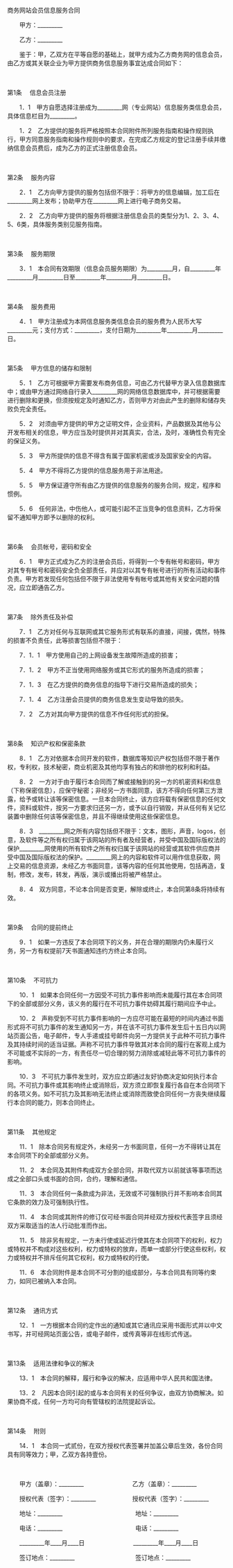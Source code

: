 



商务网站会员信息服务合同



 

　　甲方：_________　　

　　乙方：_________　　

　　鉴于：甲，乙双方在平等自愿的基础上，就甲方成为乙方商务网的信息会员，由乙方或其关联企业为甲方提供商务信息服务事宜达成合同如下：

　　

第1条
　信息会员注册

　　1．1　甲方自愿选择注册成为_________网（专业网站）信息服务类信息会员，具体信息栏目为_________。

　　1．2　乙方提供的服务将严格按照本合同附件所列服务指南和操作规则执行，甲方同意服务指南和操作规则中的要求，在完成乙方规定的登记注册手续并缴纳信息会员费后，成为乙方的正式注册信息会员。

　　

第2条
　服务内容

　　2．1　乙方向甲方提供的服务包括但不限于：将甲方的信息编辑，加工后在_________网上发布；协助甲方在_________网上进行电子商务交易。

　　2．2　乙方向甲方提供的服务将根据注册信息会员的类型分为1、2、3、4、5、6类，具体服务类别见服务指南。

　　

第3条
　服务期限

　　3．1　本合同有效期限（信息会员服务期限）为_________月，自_________年_________月_________日至_________年_________月_________日。

　　

第4条
　服务费用

　　4．1　甲方注册成为本网信息服务类信息会员的服务费为人民币大写_________元；支付方式：_________，支付日期为_________年_________月_________日。

　　

第5条
　甲方信息的储存和限制

　　5．1　乙方可根据甲方需要发布商务信息，可由乙方代替甲方录入信息数据库中；或由甲方通过网络自行录入_________网的网络信息数据库中，并可根据需要进行删除和更换，但须按规定及时通知乙方，否则甲方对由此产生的删除和储存失败负完全责任。

　　5．2　对须由甲方提供的甲方之证明文件，企业资料，产品数据及其他与公开发布相关的信息，甲方应当及时提供并对其真实，合法，及时，准确性负有完全的保证义务。

　　5．3　甲方所提供的信息不得含有属于国家机密或涉及国家安全的内容。

　　5．4　甲方不得将乙方提供的信息服务用于非法用途。

　　5．5　甲方保证遵守所有由乙方提供的信息服务的服务合同，规定，程序和惯例。

　　5．6　任何非法，中伤他人，或可能引起不正当竞争的信息资料，乙方将保留不通知甲方即予以删除的权利。

　　

第6条
　会员帐号，密码和安全

　　6．1　甲方正式成为乙方的注册会员后，将得到一个专有帐号和密码，甲方对其专有帐号和密码安全负全部责任，并应对以其专有帐号进行的所有活动和事件负责。甲方若发现任何包括但不限于非法使用专有帐号或其他有关安全问题的情况，应立即通告乙方。

　　

第7条
　除外责任及补偿

　　7．1　乙方对任何与互联网或其它服务形式有联系的直接，间接，偶然，特殊的损害不负责任，此等损害包括但不限于：

　　7．1．1　甲方使用自己的上网设备发生故障所造成的损害；

　　7．1．2　甲方不正当使用网络服务或其它形式的服务所造成的损害；

　　7．1．3　在乙方提供的商务信息的指导下进行交易所造成的损失；

　　7．1．4　乙方注册会员提供的商务信息发生变动导致的损失。

　　7．2　乙方对其向甲方提供的信息不作任何形式的担保。

　　

第8条
　知识产权和保密条款

　　8．1　乙方对依据本合同开发的软件，数据库等知识产权包括但不限于著作权，专利权，技术秘密，商业机密及其他均享有独占的和排他的权利和利益。

　　8．2　一方对于由于履行本合同而了解或接触到的另一方的机密资料和信息（下称保密信息），应保守秘密；非经另一方书面同意，该方不得向任何第三方泄露，给予或转让该等保密信息。一旦本合同终止，该方应将载有保密信息的任何文件，资料或软件，按另一方要求归还另一方，或予以自行销毁，并从任何有关记忆装置中删除任何该等保密信息，并且不得继续使用这些保密信息。

　　8．3　_________网之所有内容包括但不限于：文本，图形，声音，logos，创意，及软件等之所有权归属于该网站的所有者及经营者，并受中国及国际版权法的保护_________网使用的所有软件之所有权归属于该网站的经营或其软件供应商并受中国及国际版权法的保护。_________网上的内容和软件可以用作信息获取，网上交易的信息资源，未经乙方书面同意，该等内容的任何其他使用，包括再造，复制，修改，发布，转发，再版，演示或播出将被严格禁止。

　　8．4　双方同意，不论本合同是否变更，解除或终止，本合同第8条将持续有效。

　　

第9条
　合同的提前终止

　　9．1　如果一方违反了本合同项下的义务，并在合理的期限内仍未履行义务，另一方有权提前7天书面通知违约方终止本合同。

　　

第10条
　不可抗力

　　10．1　如果本合同任何一方因受不可抗力事件影响而未能履行其在本合同项下的全部或部分义务，该义务的履行在不可抗力事件妨碍其履行期间应予中止。

　　10．2　声称受到不可抗力事件影响的一方应尽可能在最短的时间内通过书面形式将不可抗力事件的发生通知另一方，并在该不可抗力事件发生后十五日内以网站页面公告，电子邮件，专人手递或挂号邮件向另一方提供关于此种不可抗力事件及其持续时间的适当证据。声称不可抗力事件导致其对本合同的履行在客观上成为不可能或不实际的一方，有责任尽一切合理的努力消除或减轻此等不可抗力事件的影响。

　　10．3　不可抗力事件发生时，双方应立即通过友好协商决定如何执行本合同。不可抗力事件或其影响终止或消除后，双方须立即恢复履行各自在本合同项下的各项义务。如不可抗力及其影响无法终止或消除而致使合同任何一方丧失继续履行本合同的能力，则本合同终止。

　　

第11条
　其他规定

　　11．1　除本合同另有规定外，未经另一方书面同意，任何一方不得转让其在本合同项下的全部或部分义务。

　　11．2　本合同及其附件构成双方全部合同，并取代双方以前就该等事项而达成之全部口头或书面的合同，合约，理解和通信。

　　11．3　本合同任何一条款成为非法，无效或不可强制执行并不影响本合同其它条款的效力及可强制执行性。

　　11．4　本合同或其附件的修订仅可经书面合同并经双方授权代表签字且须经双方采取适当的法人行动批准而作出。

　　11．5　除非另有规定，一方未行使或延迟行使其在本合同项下的权利，权力或特权并不构成对这些权利，权力或特权的放弃，而单一或部分行使这些权利，权力或特权并不排斥任何其它权利，权力或特权的行使。

　　11．6　本合同附件是本合同不可分割的组成部分，与本合同具有同等约束力，如同已被纳入本合同。

　　

第12条
　通讯方式

　　12．1　一方根据本合同约定作出的通知或其它通讯应采用书面形式并以中文书写，并可经网站页面公告，或电子邮件，或传真等非在线形式传送。

　　

第13条
　适用法律和争议的解决

　　13．1　本合同的解释，履行和争议的解决，应适用中华人民共和国法律。

　　13．2　凡因本合同引起的或与本合同有关的任何争议，由双方协商解决。如果协商不成，任何一方均可向有管辖权的法院提起诉讼。

　　

第14条
　附则

　　14．1　本合同一式贰份，在双方授权代表签署并加盖公章后生效，各份合同具有同等效力；甲，乙双方各持壹份。

　　

　　甲方（盖章）：_________　　　　　　　　乙方（盖章）：_________　　

　　授权代表（签字）：_________　　　　　　授权代表（签字）：_________　　

　　地址：_________　　　　　　　　　　　　地址：_________　　

　　电话：_________　　　　　　　　　　　　电话：_________　　

　　_________年____月____日　　　　　　　　_________年____月____日　　

　　签订地点：_________　　　　　　　　　　签订地点：_________